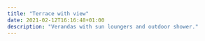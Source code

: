 ```yaml
---
title: "Terrace with view"
date: 2021-02-12T16:16:48+01:00
description: "Verandas with sun loungers and outdoor shower."
---
```


